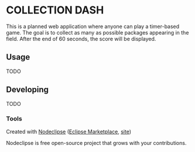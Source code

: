 

# COLLECTION DASH
This is a planned web application where anyone can play a timer-based game. 
The goal is to collect as many as possible packages appearing in the field.
After the end of 60 seconds, the score will be displayed.

## Usage
TODO


## Developing
TODO


### Tools

Created with [Nodeclipse](https://github.com/Nodeclipse/nodeclipse-1)
 ([Eclipse Marketplace](http://marketplace.eclipse.org/content/nodeclipse), [site](http://www.nodeclipse.org))   

Nodeclipse is free open-source project that grows with your contributions.
